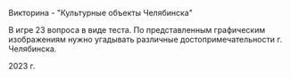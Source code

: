 Викторина - "Культурные объекты Челябинска"

В игре 23 вопроса в виде теста. 
По представленным графическим изображениям нужно угадывать различные достопримечательности г. Челябинска.

2023 г.
